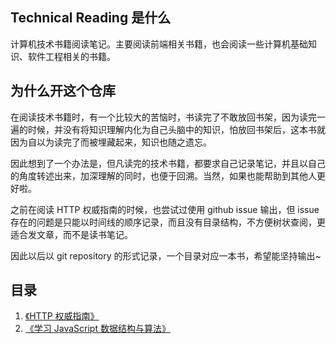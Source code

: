## Technical Reading 是什么
计算机技术书籍阅读笔记。主要阅读前端相关书籍，也会阅读一些计算机基础知识、软件工程相关的书籍。

## 为什么开这个仓库

在阅读技术书籍时，有一个比较大的苦恼时，书读完了不敢放回书架，因为读完一遍的时候，并没有将知识理解内化为自己头脑中的知识，怕放回书架后，这本书就因为自以为读完了而被埋藏起来，知识也随之遗忘。

因此想到了一个办法是，但凡读完的技术书籍，都要求自己记录笔记，并且以自己的角度转述出来，加深理解的同时，也便于回溯。当然，如果也能帮助到其他人更好啦。

之前在阅读 HTTP 权威指南的时候，也尝试过使用 github issue 输出，但 issue 存在的问题是只能以时间线的顺序记录，而且没有目录结构，不方便树状查阅，更适合发文章，而不是读书笔记。

因此以后以 git repository 的形式记录，一个目录对应一本书，希望能坚持输出~

## 目录
1. [《HTTP 权威指南》](《HTTP权威指南》/00.overview.md)
2. [《学习 JavaScript 数据结构与算法》](《学习数据结构与算法》/00.overview.md)
